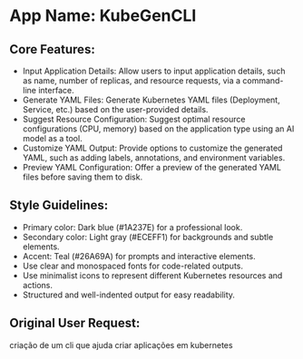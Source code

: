 # **App Name**: KubeGenCLI

## Core Features:

- Input Application Details: Allow users to input application details, such as name, number of replicas, and resource requests, via a command-line interface.
- Generate YAML Files: Generate Kubernetes YAML files (Deployment, Service, etc.) based on the user-provided details.
- Suggest Resource Configuration: Suggest optimal resource configurations (CPU, memory) based on the application type using an AI model as a tool.
- Customize YAML Output: Provide options to customize the generated YAML, such as adding labels, annotations, and environment variables.
- Preview YAML Configuration: Offer a preview of the generated YAML files before saving them to disk.

## Style Guidelines:

- Primary color: Dark blue (#1A237E) for a professional look.
- Secondary color: Light gray (#ECEFF1) for backgrounds and subtle elements.
- Accent: Teal (#26A69A) for prompts and interactive elements.
- Use clear and monospaced fonts for code-related outputs.
- Use minimalist icons to represent different Kubernetes resources and actions.
- Structured and well-indented output for easy readability.

## Original User Request:
criação de um cli que ajuda criar aplicações em kubernetes
  